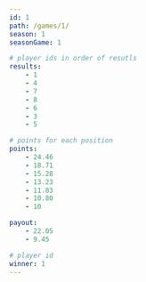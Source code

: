 ```yaml
---
id: 1
path: /games/1/
season: 1
seasonGame: 1

# player ids in order of resutls
results:
    - 1
    - 4
    - 7
    - 8
    - 6
    - 3
    - 5

# points for each position
points:
    - 24.46
    - 18.71
    - 15.28
    - 13.23
    - 11.83
    - 10.80
    - 10

payout:
    - 22.05
    - 9.45

# player id
winner: 1
---
```

